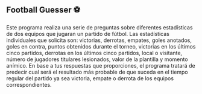 ## Football Guesser ⚽
Este programa realiza una serie de preguntas sobre diferentes estadísticas de dos equipos que jugaran un partido de fútbol. Las estadísticas individuales que solicita son: victorias, derrotas, empates, goles anotados, goles en contra, puntos obtenidos durante el torneo, victorias en los últimos cinco partidos, derrotas en los últimos cinco partidos, local o visitante, número de jugadores titulares lesionados, valor de la plantilla y momento anímico. En base a tus respuestas que proporciones, el programa tratará de predecir cual será el resultado más probable de que suceda en el tiempo regular del partido ya sea victoria, empate o derrota de los equipos correspondientes.
